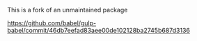 This is a fork of an unmaintained package

https://github.com/babel/gulp-babel/commit/46db7eefad83aee00de102128ba2745b687d3136
